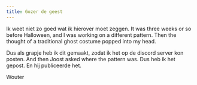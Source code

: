 ```yaml
---
title: Gozer de geest
---
```


Ik weet niet zo goed wat ik hierover moet zeggen. It was three weeks or so before Halloween, and I was working on a different pattern. Then the thought of a traditional ghost costume popped into my head.

Dus als grapje heb ik dit gemaakt, zodat ik het op de discord server kon posten. And then Joost asked where the pattern was. Dus heb ik het gepost. En hij publiceerde het.

Wouter

<br />
<DesignInfo design='gozer' docs />

